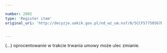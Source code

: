 ```yaml
---

number: 2802
type: 'Register item'
original_uri: 'http://decyzje.uokik.gov.pl/nd_wz_um.nsf/0/5CCF57750567DF2DC12579AC0041C1E3?OpenDocument'


---
```


(...) oprocentowanie w trakcie trwania umowy może ulec zmianie.
